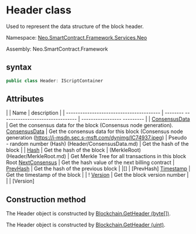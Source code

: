 # Header class

Used to represent the data structure of the block header.

Namespace: [Neo.SmartContract.Framework.Services.Neo](../neo.md)

Assembly: Neo.SmartContract.Framework

## syntax

```c#
public class Header: IScriptContainer
```

## Attributes

| | Name | description |
| ---------------------------------------- | -------- -------------------------------- | ----------------- --------- |
| [ConsensusData](Header/ConsensusData.md) | Get the consensus data for the block (Consensus node generation). [ConsensusData](Header/ConsensusData.md) | Get the consensus data for this block (Consensus node generation (https://i-msdn.sec.s-msft.com/dynimg/IC74937.jpeg) | Pseudo - random number
(Hash) (Header/ConsensusData.md) | Get the hash of the block | | [Hash](Header/ConsensusData.md) | Get the hash of the block |
(MerkleRoot) (Header/MerkleRoot.md) | Get Merkle Tree for all transactions in this block Root
[NextConsensus](Header/NextConsensus.md) | Get the hash value of the next billing contract |
[PrevHash](Header/PrevHash.md) | Get the hash of the previous block | |[][](https://i-msdn.sec.s-msft.com/dynimg/IC74937.jpeg) | [PrevHash]
[Timestamp](Header/Timestamp.md) | Get the timestamp of the block | |[]()
! [Version](Header/Version.md) | Get the block version number | |[](https://i-msdn.sec.s-msft.com/dynimg/IC74937.jpeg) | [Version]

## Construction method

The Header object is constructed by [Blockchain.GetHeader (byte[])](Blockchain/GetHeader.md).

The Header object is constructed by [Blockchain.GetHeader (uint)](Blockchain/GetHeader2.md).
